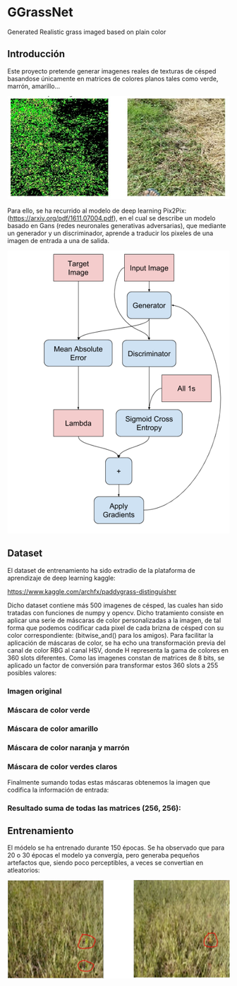 # GGrassNet
Generated Realistic grass imaged based on plain color 


## Introducción
Este proyecto pretende generar imagenes reales de texturas de césped basandose únicamente en matrices de colores planos tales como verde, marrón, amarillo...

![alt text](https://raw.githubusercontent.com/Seikon/GGrassNet/master/docu/1.JPG)

Para ello, se ha recurrido al modelo de deep learning Pix2Pix: (https://arxiv.org/pdf/1611.07004.pdf), en el cual se describe un modelo basado en Gans (redes neuronales generativas adversarias), que mediante un generador y un discriminador, aprende a traducir los pixeles de una imagen de entrada a una de salida.

![alt text](https://raw.githubusercontent.com/Seikon/GGrassNet/master/docu/2.png)

## Dataset
El dataset de entrenamiento ha sido extradio de la plataforma de aprendizaje de deep learning kaggle:

https://www.kaggle.com/archfx/paddygrass-distinguisher

Dicho dataset contiene más 500 imagenes de césped, las cuales han sido tratadas con funciones de numpy y opencv. Dicho tratamiento consiste en aplicar una serie de máscaras de color personalizadas a la imagen, de tal forma que podemos codificar cada pixel de cada brizna de césped con su color correspondiente: (bitwise_and() para los amigos). Para facilitar la aplicación de máscaras de color, se ha echo una transformación previa del canal de color RBG al canal HSV, donde H representa la gama de colores en 360 slots diferentes. Como las imagenes constan de matrices de 8 bits, se aplicado un factor de conversión para transformar estos 360 slots a 255 posibles valores:
### Imagen original

### Máscara de color verde

### Máscara de color amarillo

### Máscara de color naranja y marrón

### Máscara de color verdes claros

Finalmente sumando todas estas máscaras obtenemos la imagen que codifica la información de entrada:
### Resultado suma de todas las matrices (256, 256):

## Entrenamiento

El módelo se ha entrenado durante 150 épocas. Se ha observado que para 20 o 30 épocas el modelo ya convergía, pero generaba pequeños artefactos que, siendo poco perceptibles, a veces se convertian en atleatorios:

![alt text](https://raw.githubusercontent.com/Seikon/GGrassNet/master/docu/5.jpg)




